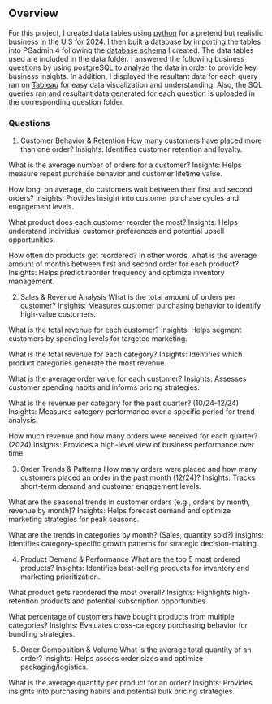 ## Overview

For this project, I created data tables using [python](https://github.com/ariannalangton/Portfolio/blob/main/generated_business/generated_business_data.ipynb) for a pretend but realistic business in the U.S for 2024. I then built a database by importing the tables into PGadmin 4 following the [database schema](https://github.com/ariannalangton/Portfolio/blob/main/generated_business/business_schema.png) I created. The data tables used are included in the data folder. I answered the following business questions by using postgreSQL to analyze the data in order to provide key business insights. In addition, I displayed the resultant data for each query ran on [Tableau](https://public.tableau.com/app/profile/arianna.langton5684/viz/GeneratedBusinessDashboards/q19?publish=yes) for easy data visualization and understanding. Also, the SQL queries ran and resultant data generated for each question is uploaded in the corresponding question folder.

### Questions


1. Customer Behavior & Retention
How many customers have placed more than one order? 
 Insights: Identifies customer retention and loyalty.


What is the average number of orders for a customer? 
 Insights: Helps measure repeat purchase behavior and customer lifetime value.


How long, on average, do customers wait between their first and second orders? 
 Insights: Provides insight into customer purchase cycles and engagement levels.


What product does each customer reorder the most? 
 Insights: Helps understand individual customer preferences and potential upsell opportunities.


How often do products get reordered? In other words, what is the average amount of months between first and second order for each product?
 Insights: Helps predict reorder frequency and optimize inventory management.



2. Sales & Revenue Analysis
What is the total amount of orders per customer?
 Insights: Measures customer purchasing behavior to identify high-value customers.


What is the total revenue for each customer?
 Insights: Helps segment customers by spending levels for targeted marketing.


What is the total revenue for each category?
 Insights: Identifies which product categories generate the most revenue.


What is the average order value for each customer?
 Insights: Assesses customer spending habits and informs pricing strategies.


What is the revenue per category for the past quarter? (10/24-12/24) 
 Insights: Measures category performance over a specific period for trend analysis.


How much revenue and how many orders were received for each quarter? (2024) 
 Insights: Provides a high-level view of business performance over time.



3. Order Trends & Patterns
How many orders were placed and how many customers placed an order in the past month (12/24)?
 Insights: Tracks short-term demand and customer engagement levels.


What are the seasonal trends in customer orders (e.g., orders by month, revenue by month)? 
 Insights: Helps forecast demand and optimize marketing strategies for peak seasons.


What are the trends in categories by month? (Sales, quantity sold?) 
 Insights: Identifies category-specific growth patterns for strategic decision-making.



4. Product Demand & Performance
What are the top 5 most ordered products? 
 Insights: Identifies best-selling products for inventory and marketing prioritization.


What product gets reordered the most overall?
 Insights: Highlights high-retention products and potential subscription opportunities.


What percentage of customers have bought products from multiple categories? 
 Insights: Evaluates cross-category purchasing behavior for bundling strategies.



5. Order Composition & Volume
What is the average total quantity of an order? 
 Insights: Helps assess order sizes and optimize packaging/logistics.


What is the average quantity per product for an order?
 Insights: Provides insights into purchasing habits and potential bulk pricing strategies.


